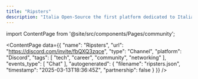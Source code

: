 ```yaml
---
title: "Ripsters"
description: "Italia Open-Source the first platform dedicated to Italian open-source world."
---
```

import ContentPage from '@site/src/components/Pages/community';

<ContentPage
    data={{
  "name": "Ripsters",
  "url": "https://discord.com/invite/fbQXQ3zqce",
  "type": "Channel",
  "platform": "Discord",
  "tags": [
    "tech",
    "career",
    "community",
    "networking"
  ],
  "events_type": [
    "Chat"
  ],
  "autogenerated": {
    "filename": "ripsters.json",
    "timestamp": "2025-03-13T18:36:45Z",
    "partnership": false
  }
}}
/>
